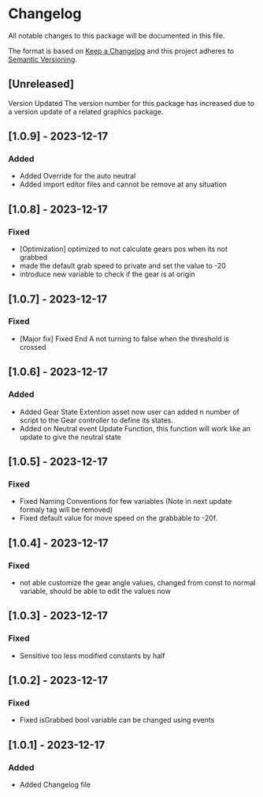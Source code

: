 # Changelog
All notable changes to this package will be documented in this file.

The format is based on [Keep a Changelog](http://keepachangelog.com/en/1.0.0/)
and this project adheres to [Semantic Versioning](http://semver.org/spec/v2.0.0.html).

## [Unreleased]

Version Updated
The version number for this package has increased due to a version update of a related graphics package.

## [1.0.9] - 2023-12-17
### Added
- Added Override for the auto neutral
- Added import editor files and cannot be remove at any situation


## [1.0.8] - 2023-12-17
### Fixed
- [Optimization] optimized to not calculate gears pos when its not grabbed
- made the default grab speed to private and set the value to -20
- introduce new variable to check if the gear is at origin

## [1.0.7] - 2023-12-17
### Fixed
- [Major fix] Fixed End A not turning to false when the threshold is crossed

## [1.0.6] - 2023-12-17
### Added
- Added Gear State Extention asset now user can added n number of script to the Gear controller to define its states.
- Added on Neutral event Update Function, this function will work like an update to give the neutral state


## [1.0.5] - 2023-12-17
### Fixed
- Fixed Naming Conventions for few variables (Note in next update formaly tag will be removed)
- Fixed default value for move speed on the grabbable to -20f.

## [1.0.4] - 2023-12-17
### Fixed
- not able customize the gear angle values, changed from const to normal variable, should be able to edit the values now

## [1.0.3] - 2023-12-17
### Fixed
- Sensitive too less modified constants by half

## [1.0.2] - 2023-12-17
### Fixed
- Fixed isGrabbed bool variable can be changed using events


## [1.0.1] - 2023-12-17
### Added
- Added Changelog file
